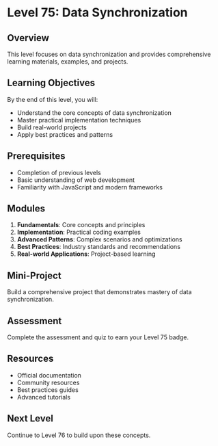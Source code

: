 # Level 75: Data Synchronization

## Overview
This level focuses on data synchronization and provides comprehensive learning materials, examples, and projects.

## Learning Objectives
By the end of this level, you will:
- Understand the core concepts of data synchronization
- Master practical implementation techniques
- Build real-world projects
- Apply best practices and patterns

## Prerequisites
- Completion of previous levels
- Basic understanding of web development
- Familiarity with JavaScript and modern frameworks

## Modules
1. **Fundamentals**: Core concepts and principles
2. **Implementation**: Practical coding examples
3. **Advanced Patterns**: Complex scenarios and optimizations
4. **Best Practices**: Industry standards and recommendations
5. **Real-world Applications**: Project-based learning

## Mini-Project
Build a comprehensive project that demonstrates mastery of data synchronization.

## Assessment
Complete the assessment and quiz to earn your Level 75 badge.

## Resources
- Official documentation
- Community resources
- Best practices guides
- Advanced tutorials

## Next Level
Continue to Level 76 to build upon these concepts.
